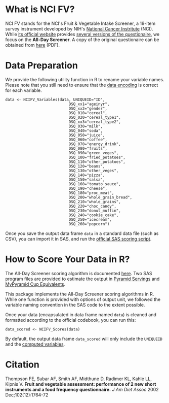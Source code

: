 # What is NCI FV?

NCI FV stands for the NCI's Fruit & Vegetable Intake Screener, a 19-item survey instrument developed by NIH's [National Cancer Instritute](https://epi.grants.cancer.gov/diet/screeners/fruitveg/) (NCI). While [its official website](https://epi.grants.cancer.gov/diet/screeners/fruitveg/) provides [several versions of the questionaire](https://epi.grants.cancer.gov/diet/screeners/fruitveg/instrument.html), 
we focus on the **All-Day Screener**. 
A copy of the original questionaire can be obtained from [here](https://epi.grants.cancer.gov/diet/shortreg/instruments/eats_all-day.pdf) (PDF).

# Data Preparation

We provide the following utility function in R to rename your variable names. 
Please note that you still need to ensure that the [data encoding](NCIFV_input.md) is correct for each variable.

```
data <- NCIFV_Variables(data, UNIQUEID="ID",
                            DSQ_xx1="ageinyr",
                            DSQ_xx2="gender",
                            DSQ_010="cereal",
                            DSQ_020="cereal_type1",
                            DSQ_xx3="cereal_type2",
                            DSQ_030="milk",
                            DSQ_040="soda",
                            DSQ_050="juice",
                            DSQ_060="coffee",
                            DSQ_070="energy_drink",
                            DSQ_080="fruits",
                            DSQ_090="green_veges",
                            DSQ_100="fried_potatoes",
                            DSQ_110="other_potatoes",
                            DSQ_120="beans",
                            DSQ_130="other_veges",
                            DSQ_140="pizza",
                            DSQ_150="salsa",
                            DSQ_160="tomato_sauce",
                            DSQ_190="cheese",
                            DSQ_180="proc_meat",
                            DSQ_200="whole_grain_bread",
                            DSQ_210="whole_grains",
                            DSQ_220="choc_candy",
                            DSQ_230="donut_muffin",
                            DSQ_240="cookie_cake",
                            DSQ_250="icecream",
                            DSQ_260="popcorn")
```

Once you save the output data frame `data` in a standard data file (such as CSV), you can import it in SAS, and run the [official SAS scoring script](https://epi.grants.cancer.gov/diet/screeners/fruitveg/scoring/allday.html).

# How to Score Your Data in R?

The All-Day Screener scoring algorithm is documented [here](https://epi.grants.cancer.gov/diet/screeners/fruitveg/scoring/allday.html).
Two SAS program files are provided to estimate the output in [Pyramid Servings](https://epi.grants.cancer.gov/diet/screeners/fruitveg/scoring/sasall-day.txt) and [MyPyramid Cup Equivalents](https://epi.grants.cancer.gov/diet/screeners/fruitveg/scoring/cupequiv.sasall-day.txt).

This package implements the All-Day Screener scoring algorithms in R. While one function is provided with options of output unit, we followed the variable naming convention in the SAS code to the extent possible. 

Once your data (encapsulated in data frame named `data`) is cleaned and formatted according to the official codebook, you can run this:

```
data_scored <- NCIFV_Scores(data)
```

By default, the output data frame `data_scored` will only include the `UNIQUEID` and the [computed variables](https://epi.grants.cancer.gov/nhanes/dietscreen/scoring/current/variables.html).

# Citation

Thompson FE, Subar AF, Smith AF, Midthune D, Radimer KL, Kahle LL, Kipnis V. **Fruit and vegetable assessment: performance of 2 new short instruments and a food frequency questionnaire.** *J Am Diet Assoc* 2002 Dec;102(12):1764-72
